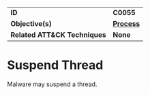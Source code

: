 
<table>
<tr>
<td><b>ID</b></td>
<td><b>C0055</b></td>
</tr>
<tr>
<td><b>Objective(s)</b></td>
<td><b><a href="../process">Process</a></b></td>
</tr>
<tr>
<td><b>Related ATT&CK Techniques</b></td>
<td><b>None</b></td>
</tr>
</table>


Suspend Thread
==============
Malware may suspend a thread.